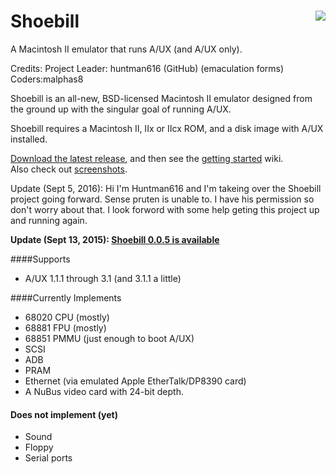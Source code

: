 <h1><img align=right src="../../../pruten.github.io/raw/master/web/stork_tiny_head3.jpg"/>Shoebill</h1>

A Macintosh II emulator that runs A/UX (and A/UX only). 

Credits: 
Project Leader: huntman616 (GitHub) (emaculation forms) 
Coders:malphas8

Shoebill is an all-new, BSD-licensed Macintosh II emulator designed from the ground up with the singular goal of running A/UX. 

Shoebill requires a Macintosh II, IIx or IIcx ROM, and a disk image with A/UX installed.

[Download the latest release], and then see the [getting started] wiki.  
Also check out [screenshots].

Update (Sept 5, 2016): Hi I'm Huntman616 and I'm takeing over the Shoebill project going forward. Sense pruten is unable to. I have his permission so don't worry about that. I look forword with some help geting this project up and running again.

__Update (Sept 13, 2015): [Shoebill 0.0.5 is available]__

####Supports
* A/UX 1.1.1 through 3.1 (and 3.1.1 a little)

####Currently Implements
* 68020 CPU (mostly)
* 68881 FPU (mostly)
* 68851 PMMU (just enough to boot A/UX)
* SCSI
* ADB
* PRAM
* Ethernet (via emulated Apple EtherTalk/DP8390 card)
* A NuBus video card with 24-bit depth. 

#### Does not implement (yet)
* Sound
* Floppy
* Serial ports

    
[Download the latest release]:https://github.com/pruten/Shoebill/releases
[getting started]:https://github.com/pruten/Shoebill/wiki/Getting-Started
[screenshots]:https://github.com/pruten/Shoebill/wiki/Screenshots
[Shoebill 0.0.5 is available]:https://github.com/pruten/Shoebill/releases
[The thread on emaculation.com]:http://www.emaculation.com/forum/viewtopic.php?f=7&t=8288

